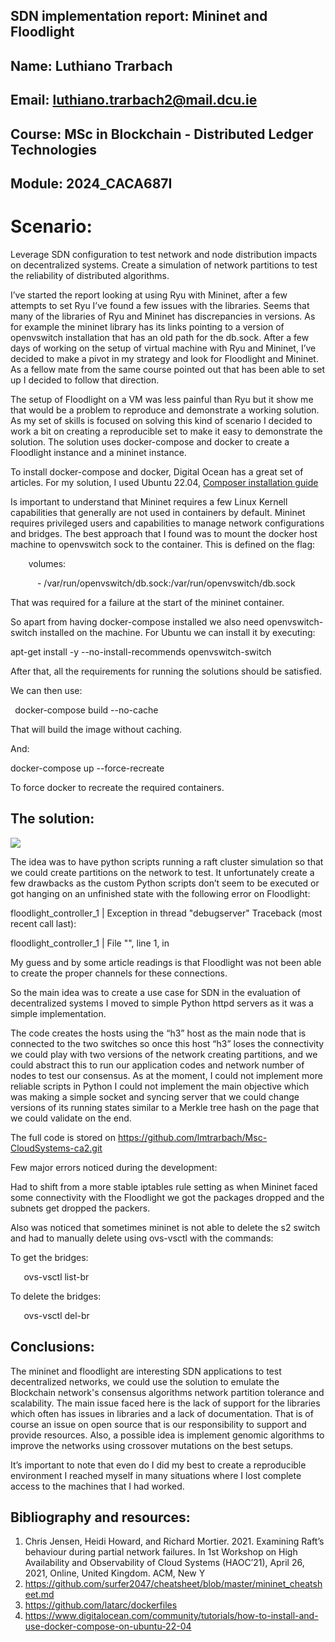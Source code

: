 
## <a name="_9s10bqq175fh"></a>SDN implementation report: Mininet and Floodlight
##
##
##











## <a name="_aoq6c35mydf0"></a><a name="_ccl46tr0sbto"></a><a name="_jl66rsn36a7a"></a><a name="_z6sbi9yltomt"></a>Name: Luthiano Trarbach
## <a name="_m2n60j7eh9fe"></a>Email: luthiano.trarbach2@mail.dcu.ie 
## <a name="_cycr9i41b037"></a>Course: MSc in Blockchain - Distributed Ledger Technologies 
## <a name="_hr3opdz0gzd9"></a>Module: 2024\_CACA687I


# <a name="_uq948t9s405"></a>Scenario:

Leverage SDN configuration to test network and node distribution impacts on decentralized systems. Create a simulation of network partitions to test the reliability of distributed algorithms.

I’ve started the report looking at using Ryu with Mininet, after a few attempts to set Ryu I’ve found a few issues with the libraries. Seems that many of the libraries of Ryu and Mininet has discrepancies in versions. As for example the mininet library has its links pointing to a version of openvswitch installation that has an old path for the db.sock. After a few days of working on the setup of virtual machine with Ryu and Mininet, I’ve decided to make a pivot in my strategy and look for Floodlight and Mininet. As a fellow mate from the same course pointed out that has been able to set up I decided to follow that direction. 

The setup of Floodlight on a VM was less painful than Ryu but it show me that would be a problem to reproduce and demonstrate a working solution. As my set of skills is focused on solving this kind of scenario I decided to work a bit on creating a reproducible set to make it easy to demonstrate the solution.  The solution uses docker-compose and docker to create a Floodlight instance and a mininet instance.  

To install docker-compose and docker, Digital Ocean has a great set of articles. For my solution, I used Ubuntu 22.04, [Composer installation guide](https://www.digitalocean.com/community/tutorials/how-to-install-and-use-docker-compose-on-ubuntu-22-04)

Is important to understand that Mininet requires a few Linux Kernell capabilities that generally are not used in containers by default. Mininet requires privileged users and capabilities to manage network configurations and bridges.  The best approach that I found was to mount the docker host machine to openvswitch sock to the container. This is defined on the flag: 

`    `volumes:

`      `- /var/run/openvswitch/db.sock:/var/run/openvswitch/db.sock

That was required for a failure at the start of the mininet container.

So apart from having docker-compose installed we also need openvswitch-switch installed on the machine. For Ubuntu we can install it by executing:

apt-get install -y --no-install-recommends openvswitch-switch


After that, all the requirements for running the solutions should be satisfied.

We can then use:

` `docker-compose build --no-cache

That will build the image without caching. 

And:

docker-compose up --force-recreate

To force docker to recreate the required containers.


## <a name="_aqcf9qbimz4r"></a>The solution:

![](Aspose.Words.76046127-7a29-47b1-9aca-486a4b804bf7.001.jpeg)

The idea was to have python scripts running a raft cluster simulation so that we could create partitions on the network to test. It unfortunately create a few drawbacks as the custom Python scripts don’t seem to be executed or got hanging on an unfinished state with the following error on Floodlight: 

floodlight\_controller\_1  | Exception in thread "debugserver" Traceback (most recent call last):

floodlight\_controller\_1  |   File "<string>", line 1, in <module>

My guess and by some article readings is that Floodlight was not been able to create the proper channels for these connections.

So the main idea was to create a use case for SDN in the evaluation of decentralized systems I moved to simple Python httpd servers as it was a simple implementation.

The code creates the hosts using the “h3” host as the main node that is connected to the two switches so once this host “h3” loses the connectivity we could play with two versions of the network creating partitions, and we could abstract this to run our application codes and network number of nodes to test our consensus. As at the moment, I could not implement more reliable scripts in Python I could not implement the main objective which was making a simple socket and syncing server that we could change versions of its running states similar to a Merkle tree hash on the page that we could validate on the end.

The full code is stored on <https://github.com/lmtrarbach/Msc-CloudSystems-ca2.git>

Few major errors noticed during the development:

Had to shift from a more stable iptables rule setting as when Mininet faced some connectivity with the Floodlight we got the packages dropped and the subnets get dropped the packers.

Also was noticed that sometimes mininet is not able to delete the s2 switch and had to manually delete using ovs-vsctl with the commands:

To get the bridges:

`  	`ovs-vsctl  list-br

To delete the bridges:

`	`ovs-vsctl  del-br
## <a name="_g4jt6dtijppt"></a>Conclusions:

The mininet and floodlight are interesting SDN applications to test decentralized networks, we could use the solution to emulate the Blockchain network's consensus algorithms network partition tolerance and scalability. The main issue faced here is the lack of support for the libraries which often has issues in libraries and a lack of documentation. That is of course an issue on open source that is our responsibility to support and provide resources. Also, a possible idea is implement genomic algorithms to improve the networks using crossover mutations on the best setups.

It’s important to note that even do I did my best to create a reproducible environment I reached myself in many situations where I lost complete access to the machines that I had worked. 


## <a name="_cyplw0bu16si"></a>Bibliography and resources:



1. Chris Jensen, Heidi Howard, and Richard Mortier. 2021. Examining Raft’s behaviour during partial network failures. In 1st Workshop on High Availability and Observability of Cloud Systems (HAOC’21), April 26, 2021, Online, United Kingdom. ACM, New Y
1. <https://github.com/surfer2047/cheatsheet/blob/master/mininet_cheatsheet.md>
1. <https://github.com/latarc/dockerfiles>
1. https://www.digitalocean.com/community/tutorials/how-to-install-and-use-docker-compose-on-ubuntu-22-04
